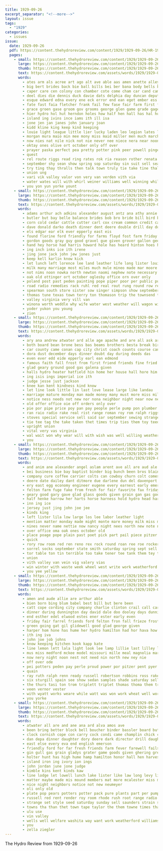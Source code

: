 ```yaml
---
title: 1929-09-26
excerpt_separator: "<!--more-->"
layout: issue
tags:
  - "1929"
categories:
  - issues
issue:
  date: 1929-09-26
  pdf: https://content.thehydroreview.com/content/1929/1929-09-26/HR-1929-09-26.pdf
  pages:
    - small: https://content.thehydroreview.com/content/1929/1929-09-26/small/HR-1929-09-26-01.jpg
      large: https://content.thehydroreview.com/content/1929/1929-09-26/large/HR-1929-09-26-01.jpg
      thumb: https://content.thehydroreview.com/content/1929/1929-09-26/thumbnails/HR-1929-09-26-01.jpg
      text: https://content.thehydroreview.com/assets/words/1929/1929-09-26/HR-1929-09-26-01.txt
      words:
        - ates arm als acree art ago alt ave able aas amen anette alley abt arthur august ath ason ard and are apache adkins agri avera ang all age aurea
        - big bert brides back bie ball bills bei ber bana body bells bureau bek buster beams brintle bride binger boys beane boquet been burkhalter burg both bridges brother best bands bev business bout beulah born but bill
        - caper care cen colony con chamber cote come cham car cand came condo col cot cap canyon cooper company corners colorado carnegie carroll clinton church chae clarence close canary can crust college city class clear cad capi cotton
        - deel dies die dennis duck davie dats delphia day duncan deputy date deal dae dassler desire daughter don douglas deakin davis
        - esque edward edna every ene eck error end ean eget ember ess
        - fate fast faia fletcher frank fail few fase fair farm first forward frier fever friends for from friday flowe flower french flowers fudge fancher friend frost foot fare fan fie found fun filling foreman fine free fried fer felton
        - grace groen gase groom gov grooms george glen game grade gage gar gone games good goods glass glidewell gray gary guest gift gan gra general given
        - hier hydro hol hut herndon holes how half hen hall has hal hus hee hunting helen hoe hed husband had hunter hard hoxworth hom hart hish hinton hogan hour hey hamburger her hing horner hie hold him home hes heard hak
        - island ing ivins ince iams ith ill isa
        - jone jen jan janes john january joan
        - kidd kline king keep kind keeping
        - louie light league little lier lucky laden leo legion lates larger lear line large love lincoln lovely like lis last lat lied
        - morgan mura maio min mee mony miss maid miller men much march milo meals mith mound must more mars mae may mesa mount marie mond moral man male many mac mission mis main monday made members
        - now nies nat nile nick not nie never nee niece nera near noon nery novel nims nice need ness night
        - oktay ones olive ort october only off over
        - prayer paska perfect pea pretty potter pink peer powell pinger pace place pel poe public pastor pron path piano piece present piha plenty people pull peel paes park price pie pan
        - quest
        - rel route riggs read ring rates rok ria reason rother renata row res ran ready ralph roge ras rons rave roses rice rings roy ruth real rue reveal reg reno
        - september shy sean show spring sop saturday sin suit sell sea she season sae set shown scott som sutton see still service start shirley sargent seem seems starring showers say states simpson star state sunday student share shaw sales sale speaker side sher school soy sper sang streets son shows stops sedan shape soon score sept san
        - try ting thay thralls then talk town truly tie take tine thal tye tees tia thie times tren the tell tes tum toa toca taken than toe towns thet toof them thar tee theil tenn tineo tan ton teed thing
        - union ung
        - vari vik valley valor von very van verden vith via
        - water wates will with whirl weiner williams well winning while went wish was white william wee wood wein week won want wil welle wheat wear worthy wedding way weatherford wit weeks work waller
        - you yon yun yorke yount
    - small: https://content.thehydroreview.com/content/1929/1929-09-26/small/HR-1929-09-26-02.jpg
      large: https://content.thehydroreview.com/content/1929/1929-09-26/large/HR-1929-09-26-02.jpg
      thumb: https://content.thehydroreview.com/content/1929/1929-09-26/thumbnails/HR-1929-09-26-02.jpg
      text: https://content.thehydroreview.com/assets/words/1929/1929-09-26/HR-1929-09-26-02.txt
      words:
        - adams arthur ach adkins alexander august antz ana athy annie are and aid all
        - butler but bay belle balance brides bob bro bride bill bird beulah black best boyles book bartgis brunt braly bethel boy back binder blum birth bright bottle business born bishop bells
        - corn cold cedar cattle cutter carl cox cream common credit cash church case cecil clerk class call cousin cody caddo custer carrier christian come clark charlie city county carry clarence chris clifford car churn colt china
        - dave donald darko death dinner dent deere double drill day douglas dee
        - els edgar ear elk ever epperly east eis
        - found florine ford friendly for farms floyd fost farm friday friend forks fry fate full fresh fair first favorite frank frida from flossie
        - gordon goods gray guy good gravel gue given grover gallon george going
        - hand hey horse had harris howard hole has heard hinton hoes hot hands harrison henry harrow herndon high homes her him hope health hobbs hool hayden home hydro hiti host heater
        - ing inch inks ice ith irene
        - jing jone jack john jew jones just
        - keep kell karlin know kick
        - let lunch left lorence lee land leather life long lister louie last like light low lovely las late learn league line leen
        - milk many marriage most miles much mule mineo made mar moore miss mare mail mount moline mill mcdonald mile miller morning might mound manning monday mis maude mil moo mention
        - not nims noon nowka north newton naomi nephew note necessary neighbor need new nie neighbors news
        - oak old ottinger ort october oglesby office orn over only
        - poland post past peden painting pope piper poor per public pues pent people pastor parent pack pump paul preston pearson
        - road radio remedies rack ruhl red real rout rung round row rey range route robertson run ross
        - spearman south store sister sow singer simpson show september stockton saturday sale sellers standard sickles shower seat sullens smooth stay six sunday seath start smith son scott stand sun sorrow slay saw season state side speedy school sell schantz stock stalk
        - thomas tune texas town terry ton thomason trip the townsend them tate thi tie too
        - valley virginia very vill van
        - winona worth weddle why wife water west weather will wagon wire werk wheel week wash willing willard western work watson wee was with white weeks
        - yoder yukon you young
        - zion
    - small: https://content.thehydroreview.com/content/1929/1929-09-26/small/HR-1929-09-26-03.jpg
      large: https://content.thehydroreview.com/content/1929/1929-09-26/large/HR-1929-09-26-03.jpg
      thumb: https://content.thehydroreview.com/content/1929/1929-09-26/thumbnails/HR-1929-09-26-03.jpg
      text: https://content.thehydroreview.com/assets/words/1929/1929-09-26/HR-1929-09-26-03.txt
      words:
        - ary ana andrew atwater ard alle age apache and are all ask ark arm able
        - both board bean brone bess bas beams brothers besta break birden better bradley brake brad boys bonds barnes but bassler ball business bond baldo been boy bus bal born buy box
        - car county came conan cap city christ coach counts course can coupe cine call cry come caddo con clerk cox company care christi church cook character cantrell
        - dora dust december days dinner doubt day during deeds das
        - even ever edd eide epperly earl ean edmond
        - famous faith fall frost from first friend friends fine fried fell fash for floyd
        - glad geary ground good gas galena given
        - halls hydro heater hatfield hin home her house hall hore him hardware hom hole has
        - ing isis ings imperial ice ith
        - judge jesse just jackson
        - knee kan kent kindness kind know
        - let line look little lin last love lease large like landau
        - marriage mature monday man made money many must more miss miles
        - notice ness needs not new nor nona neighbor night near now neighbors
        - old offer office oie off orders only over
        - pie por pipe price poy pan pay people perle pump pon plumber part penta place pagans present pos purchase
        - ran raio radio rake real rist range roman roy rom ralph riggs rade read royalty red
        - stoves special service sell said sar september sewing strange seen sunday state sing stove stock store short show say standard sum suit selene sater sept stuff sale see stamp school
        - tie tee tag the take taken thet times trip ties them toy teed tender thi
        - upright union
        - vital very vas virginia
        - wal wait won why wear will with wish was well willing weatherford want willard week work washer worlds
        - you
    - small: https://content.thehydroreview.com/content/1929/1929-09-26/small/HR-1929-09-26-04.jpg
      large: https://content.thehydroreview.com/content/1929/1929-09-26/large/HR-1929-09-26-04.jpg
      thumb: https://content.thehydroreview.com/content/1929/1929-09-26/thumbnails/HR-1929-09-26-04.jpg
      text: https://content.thehydroreview.com/assets/words/1929/1929-09-26/HR-1929-09-26-04.txt
      words:
        - and anim ane alexander angel aslam arent ave all are aud ale agnes acs
        - bei business bie bay baptist binder big bunch been bros blaine beans best bull better back but block black box bradley brown barrow bae bah buyers
        - company cure coffee carrier colts can cowboy churn colt comes caddo cash carrol church courts clerk col chu case carpenter cor cons city chastain corn cooper carl canary chair cattle cry chain cat come camps
        - deere date dailey dant ditmore due darlene dun del davenport day dow dresser done dee
        - ery east egg economy engineer eugene every earnest early emerson ele
        - felton farm fuge fake from fresh for fair favorite fax friday first flies flag
        - geary good gary gave glad glass goods given grain gan gas goodrich
        - half henke harrow her harts horse harness hold hydro head harvest hinton hooke harper handy hume home held hen had heater has
        - inn ing ice
        - jersey just jing john joe jee
        - kinds king
        - left lister lila low large los lee labor leather light
        - mention matter monday made might monte mare money milk miss million min mattress mon many mor meals meats mules miles mule mound
        - nines never name nettie now nancy night nees north new note not
        - over office oma oak ones october old
        - place poage pope plain past poet pick part pail piece pitzer people powder potter power payne page pry pees public per
        - quick
        - rory row room red ren reno rex rock round roan ree roe rockers res route rack raney
        - sorrel socks september state smith saturday spring sept sell service smooth special stove store sion sleep senor surprise sim sor string sunday saucer sales see star small suite stephenson sat school sheller scott save storm standard six springer sey span snyder sale soap scot
        - tor table ton tin terrible too take tener tee tank them tey the trial thing
        - union
        - vith valley van vein vig valery vias
        - win winter with waste week wheel west write work weatherford williams will wagon wild why went worn was wide weer
        - you yee yellow
    - small: https://content.thehydroreview.com/content/1929/1929-09-26/small/HR-1929-09-26-05.jpg
      large: https://content.thehydroreview.com/content/1929/1929-09-26/large/HR-1929-09-26-05.jpg
      thumb: https://content.thehydroreview.com/content/1929/1929-09-26/thumbnails/HR-1929-09-26-05.jpg
      text: https://content.thehydroreview.com/assets/words/1929/1929-09-26/HR-1929-09-26-05.txt
      words:
        - amen and aude allie are arthur able
        - bien born bing blum babel best bill but bere been
        - catt cope cording city company charlie clinton crail call carney caller cate chance cal coats cousin christmas clarence cowden clark carton charles
        - dinner during dunnington day david dale doo dooley days dunning
        - end esther edel elwood estes ener ester early even
        - friday fair farrel friends ford felton fron fall frieze frost for figures free foot few fine frank farm farmer from fancher filling foster
        - green going gat gil glidewell good glad george given
        - harper hom hone has hume her hydro hamilton had hor hava how hang hooker hileman hubert home house
        - ith ing iva
        - john joe job johns
        - know keeping kitchen kook kapp kate
        - line lemon lett lala light look lee lamp lillie last lilley let lucian lox left
        - mus miss medford mckee model missouri mille meal magnolia marion milk mary miller monday
        - now nery night noon nest not need nin north new ney nie
        - off over ode
        - pei potters peden pay perle proud power por pitzer pent pyer
        - quain
        - ray ruth ralph renn ready russell robertson robbins ross rake roy real
        - six sturgill spain see show sedan samples shade saturday sell silk still size staples sou sale stocks sin sae smith station sain short she sunday service south sue surprise sisson smart
        - the thurs tasi ton trom triplett triplet thomas thoma them trial trull tam too trip texas
        - veen vernor vester
        - with wyatt works weare while watt was won work wheat well world will watch week wilma wife
        - you yorke
    - small: https://content.thehydroreview.com/content/1929/1929-09-26/small/HR-1929-09-26-06.jpg
      large: https://content.thehydroreview.com/content/1929/1929-09-26/large/HR-1929-09-26-06.jpg
      thumb: https://content.thehydroreview.com/content/1929/1929-09-26/thumbnails/HR-1929-09-26-06.jpg
      text: https://content.thehydroreview.com/assets/words/1929/1929-09-26/HR-1929-09-26-06.txt
      words:
        - atwater all are and ane ana ard alva amos ave
        - been bring better block bell boucher binder bassler board but buy birden bright barley bushe both blood back boa boys ber business
        - clock cornish cope con carry cock condi came champlin chick coffee chas cheap corn cream county collier current city
        - dan depa dinner daughter dory deere dark director drill daugherty dence den dott dise day dunn during
        - east else every eva end english emerson
        - friendly ford for far fresh friends farm fever farewell fails from fake fish
        - gin gull gas grain gladys grater game goods given ghering greenfield group grand good gave guest grippe glass george
        - holter hunt has high hume hamp hamilton honor hall hen harvest hop her hundred held hunting hydro home hatfield hone house heidebrecht how
        - island iron ing ivory ion ings
        - john jordan june jone judge
        - kimble kins kent kinds kaw
        - line lodge let lowell lunch lake lister like law long levy light last leghorn less lees linton lee
        - matter maybe made mis mound members mat more mcalester miss marcrum meals meal marvel moti men meats mills mura
        - nice night neighbors notice not new neumeyer
        - oli only old
        - plate pop pears potters potter pack pure plants part per pump present pair pete place pie prior
        - russell red rent render roy room rhode rush root range radio ron ready row
        - strange set style seed saturday sunday sell saunders strain shape sum seem steel sal sept see suite sale store special standard service south saucer stockton seems stand sand stock stam station september swartzendruber surprise she
        - towns tha than thet town tape taylor the them towne times thai
        - ulu use
        - vin valley
        - wells well welfare washita way want work weatherford williams with warde wit water while worms william worthy week weather walt was wait worley wish will wright
        - you
        - zella ziegler
---
```


The Hydro Review from 1929-09-26

<!--more-->


